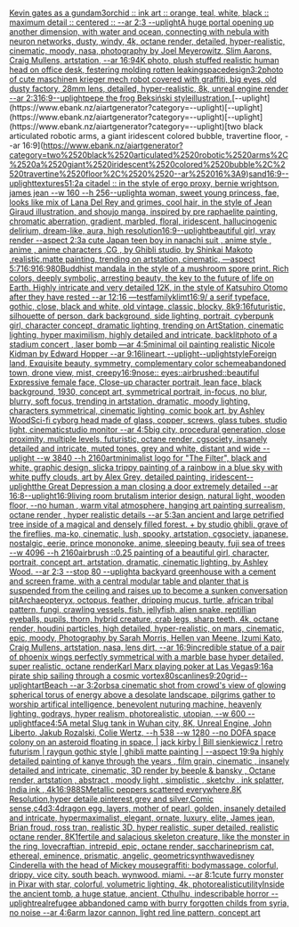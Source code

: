 [Kevin gates as a gundam](https://www.ebank.nz/aiartgenerator?category=Kevin%2520gates%2520as%2520a%2520gundam)[3](https://www.ebank.nz/aiartgenerator?category=3)[orchid :: ink art :: orange, teal, white, black :: maximum detail :: centered :: --ar 2:3 --uplight](https://www.ebank.nz/aiartgenerator?category=orchid%2520%3A%3A%2520ink%2520art%2520%3A%3A%2520orange%2C%2520teal%2C%2520white%2C%2520black%2520%3A%3A%2520maximum%2520detail%2520%3A%3A%2520centered%2520%3A%3A%2520--ar%25202%3A3%2520--uplight)[A huge portal opening up another dimension, with water and ocean, connecting with nebula with neuron networks, dusty, windy, 4k, octane render, detailed, hyper-realistic, cinematic, moody, nasa, photography by Joel Meyerowitz, Slim Aarons, Craig Mullens, artstation, --ar 16:9](https://www.ebank.nz/aiartgenerator?category=A%2520huge%2520portal%2520opening%2520up%2520another%2520dimension%2C%2520with%2520water%2520and%2520ocean%2C%2520connecting%2520with%2520nebula%2520with%2520neuron%2520networks%2C%2520dusty%2C%2520windy%2C%25204k%2C%2520octane%2520render%2C%2520detailed%2C%2520hyper-realistic%2C%2520cinematic%2C%2520moody%2C%2520nasa%2C%2520photography%2520by%2520Joel%2520Meyerowitz%2C%2520Slim%2520Aarons%2C%2520Craig%2520Mullens%2C%2520artstation%2C%2520--ar%252016%3A9)[4K photo, plush stuffed realistic human head on office desk, festering molding rotten leaking](https://www.ebank.nz/aiartgenerator?category=4K%2520photo%2C%2520plush%2520stuffed%2520realistic%2520human%2520head%2520on%2520office%2520desk%2C%2520festering%2520molding%2520rotten%2520leaking)[space](https://www.ebank.nz/aiartgenerator?category=space)[design](https://www.ebank.nz/aiartgenerator?category=design)[3:2](https://www.ebank.nz/aiartgenerator?category=3%3A2)[photo of cute maschinen krieger mech robot covered with graffiti, big eyes, old dusty factory, 28mm lens, detailed, hyper-realistic, 8k, unreal engine render --ar 2:3](https://www.ebank.nz/aiartgenerator?category=photo%2520of%2520cute%2520maschinen%2520krieger%2520mech%2520robot%2520covered%2520with%2520graffiti%2C%2520big%2520eyes%2C%2520old%2520dusty%2520factory%2C%252028mm%2520lens%2C%2520detailed%2C%2520hyper-realistic%2C%25208k%2C%2520unreal%2520engine%2520render%2520--ar%25202%3A3)[16:9](https://www.ebank.nz/aiartgenerator?category=16%3A9)[--uplight](https://www.ebank.nz/aiartgenerator?category=--uplight)[pepe the frog Beksiński style](https://www.ebank.nz/aiartgenerator?category=pepe%2520the%2520frog%2520Beksi%C5%84ski%2520style)[illustration.](https://www.ebank.nz/aiartgenerator?category=illustration.)[--uplight](https://www.ebank.nz/aiartgenerator?category=--uplight)[--uplight](https://www.ebank.nz/aiartgenerator?category=--uplight)[--uplight](https://www.ebank.nz/aiartgenerator?category=--uplight)[two black articulated robotic arms, a giant iridescent colored bubble, travertine floor,  --ar 16:9](https://www.ebank.nz/aiartgenerator?category=two%2520black%2520articulated%2520robotic%2520arms%2C%2520a%2520giant%2520iridescent%2520colored%2520bubble%2C%2520travertine%2520floor%2C%2520%2520--ar%252016%3A9)[sand](https://www.ebank.nz/aiartgenerator?category=sand)[16:9](https://www.ebank.nz/aiartgenerator?category=16%3A9)[--uplight](https://www.ebank.nz/aiartgenerator?category=--uplight)[textures](https://www.ebank.nz/aiartgenerator?category=textures)[5](https://www.ebank.nz/aiartgenerator?category=5)[1:2](https://www.ebank.nz/aiartgenerator?category=1%3A2)[a citadel :: in the style of ergo proxy, bernie wrightson, james jean --w 160 --h 256](https://www.ebank.nz/aiartgenerator?category=a%2520citadel%2520%3A%3A%2520in%2520the%2520style%2520of%2520ergo%2520proxy%2C%2520bernie%2520wrightson%2C%2520james%2520jean%2520--w%2520160%2520--h%2520256)[--uplight](https://www.ebank.nz/aiartgenerator?category=--uplight)[a woman, sweet young princess, fae, looks like mix of Lana Del Rey and grimes, cool hair, in the style of Jean Giraud illustration, and shoujo manga, inspired by pre raphaelite painting, chromatic aberration, gradient, marbled, floral, iridescent, hallucinogenic delirium, dream-like, aura, high resolution](https://www.ebank.nz/aiartgenerator?category=a%2520woman%2C%2520sweet%2520young%2520princess%2C%2520fae%2C%2520looks%2520like%2520mix%2520of%2520Lana%2520Del%2520Rey%2520and%2520grimes%2C%2520cool%2520hair%2C%2520in%2520the%2520style%2520of%2520Jean%2520Giraud%2520illustration%2C%2520and%2520shoujo%2520manga%2C%2520inspired%2520by%2520pre%2520raphaelite%2520painting%2C%2520chromatic%2520aberration%2C%2520gradient%2C%2520marbled%2C%2520floral%2C%2520iridescent%2C%2520hallucinogenic%2520delirium%2C%2520dream-like%2C%2520aura%2C%2520high%2520resolution)[16:9](https://www.ebank.nz/aiartgenerator?category=16%3A9)[--uplight](https://www.ebank.nz/aiartgenerator?category=--uplight)[beautiful girl, vray render --aspect 2:3](https://www.ebank.nz/aiartgenerator?category=beautiful%2520girl%2C%2520vray%2520render%2520--aspect%25202%3A3)[a cute Japan  teen boy in nanachi suit , anime style , anime , anime characters ,CG , by Ghibli studio, by Shinkai Makoto ,realistic,matte painting, trending on artstation, cinematic, —aspect 5:7](https://www.ebank.nz/aiartgenerator?category=a%2520cute%2520Japan%2520%2520teen%2520boy%2520in%2520nanachi%2520suit%2520%2C%2520anime%2520style%2520%2C%2520anime%2520%2C%2520anime%2520characters%2520%2CCG%2520%2C%2520by%2520Ghibli%2520studio%2C%2520by%2520Shinkai%2520Makoto%2520%2Crealistic%2Cmatte%2520painting%2C%2520trending%2520on%2520artstation%2C%2520cinematic%2C%2520%E2%80%94aspect%25205%3A7)[16:9](https://www.ebank.nz/aiartgenerator?category=16%3A9)[16:9](https://www.ebank.nz/aiartgenerator?category=16%3A9)[80](https://www.ebank.nz/aiartgenerator?category=80)[Buddhist mandala in the style of a mushroom spore print. Rich colors, deeply symbolic, arresting beauty, the key to the future of life on Earth. Highly intricate and very detailed 12K, in the style of Katsuhiro Otomo after they have rested --ar 12:16 —test](https://www.ebank.nz/aiartgenerator?category=Buddhist%2520mandala%2520in%2520the%2520style%2520of%2520a%2520mushroom%2520spore%2520print.%2520Rich%2520colors%2C%2520deeply%2520symbolic%2C%2520arresting%2520beauty%2C%2520the%2520key%2520to%2520the%2520future%2520of%2520life%2520on%2520Earth.%2520Highly%2520intricate%2520and%2520very%2520detailed%252012K%2C%2520in%2520the%2520style%2520of%2520Katsuhiro%2520Otomo%2520after%2520they%2520have%2520rested%2520--ar%252012%3A16%2520%E2%80%94test)[family](https://www.ebank.nz/aiartgenerator?category=family)[klimt](https://www.ebank.nz/aiartgenerator?category=klimt)[16:9](https://www.ebank.nz/aiartgenerator?category=16%3A9)[/ a serif typeface, gothic, close, black and white, old vintage, classic, blocky, 8k](https://www.ebank.nz/aiartgenerator?category=/%2520a%2520serif%2520typeface%2C%2520gothic%2C%2520close%2C%2520black%2520and%2520white%2C%2520old%2520vintage%2C%2520classic%2C%2520blocky%2C%25208k)[9:16](https://www.ebank.nz/aiartgenerator?category=9%3A16)[futuristic, silhouette of person, dark background, side lighting, portrait, cyberpunk girl, character concept, dramatic lighting, trending on ArtStation, cinematic lighting, hyper maximilism, highly detailed and intricate, backlit](https://www.ebank.nz/aiartgenerator?category=futuristic%2C%2520silhouette%2520of%2520person%2C%2520dark%2520background%2C%2520side%2520lighting%2C%2520portrait%2C%2520cyberpunk%2520girl%2C%2520character%2520concept%2C%2520dramatic%2520lighting%2C%2520trending%2520on%2520ArtStation%2C%2520cinematic%2520lighting%2C%2520hyper%2520maximilism%2C%2520highly%2520detailed%2520and%2520intricate%2C%2520backlit)[photo of a stadium concert , laser bomb —ar 4:5](https://www.ebank.nz/aiartgenerator?category=photo%2520of%2520a%2520stadium%2520concert%2520%2C%2520laser%2520bomb%2520%E2%80%94ar%25204%3A5)[minimal oil painting realistic Nicole Kidman	 by Edward Hopper --ar 9:16](https://www.ebank.nz/aiartgenerator?category=minimal%2520oil%2520painting%2520realistic%2520Nicole%2520Kidman%09%2520by%2520Edward%2520Hopper%2520--ar%25209%3A16)[lineart,](https://www.ebank.nz/aiartgenerator?category=lineart%2C)[--uplight](https://www.ebank.nz/aiartgenerator?category=--uplight)[--uplight](https://www.ebank.nz/aiartgenerator?category=--uplight)[style](https://www.ebank.nz/aiartgenerator?category=style)[Foreign land, Exquisite beauty, symmetry, complementary color scheme](https://www.ebank.nz/aiartgenerator?category=Foreign%2520land%2C%2520Exquisite%2520beauty%2C%2520symmetry%2C%2520complementary%2520color%2520scheme)[abandoned town, drone view, mist, creepy](https://www.ebank.nz/aiartgenerator?category=abandoned%2520town%2C%2520drone%2520view%2C%2520mist%2C%2520creepy)[16:9](https://www.ebank.nz/aiartgenerator?category=16%3A9)[nose:: eyes::airbrushed::beautiful Expressive female face, Close-up character portrait, lean face, black background, 1930, concept art, symmetrical portrait, in-focus, no blur, blurry, soft focus, trending in artstation, dramatic, moody lighting, characters symmetrical, cinematic lighting, comic book art, by Ashley Wood](https://www.ebank.nz/aiartgenerator?category=nose%3A%3A%2520eyes%3A%3Aairbrushed%3A%3Abeautiful%2520Expressive%2520female%2520face%2C%2520Close-up%2520character%2520portrait%2C%2520lean%2520face%2C%2520black%2520background%2C%25201930%2C%2520concept%2520art%2C%2520symmetrical%2520portrait%2C%2520in-focus%2C%2520no%2520blur%2C%2520blurry%2C%2520soft%2520focus%2C%2520trending%2520in%2520artstation%2C%2520dramatic%2C%2520moody%2520lighting%2C%2520characters%2520symmetrical%2C%2520cinematic%2520lighting%2C%2520comic%2520book%2520art%2C%2520by%2520Ashley%2520Wood)[Sci-fi cyborg head made of glass, copper, screws, glass tubes, studio light, cinematic](https://www.ebank.nz/aiartgenerator?category=Sci-fi%2520cyborg%2520head%2520made%2520of%2520glass%2C%2520copper%2C%2520screws%2C%2520glass%2520tubes%2C%2520studio%2520light%2C%2520cinematic)[studio monitor --ar 4:5](https://www.ebank.nz/aiartgenerator?category=studio%2520monitor%2520--ar%25204%3A5)[big city, procedural generation, close proximity, multiple levels, futuristic, octane render, cgsociety, insanely detailed and intricate, muted tones, grey and white, distant and wide --uplight --w 3840 --h 2160](https://www.ebank.nz/aiartgenerator?category=big%2520city%2C%2520procedural%2520generation%2C%2520close%2520proximity%2C%2520multiple%2520levels%2C%2520futuristic%2C%2520octane%2520render%2C%2520cgsociety%2C%2520insanely%2520detailed%2520and%2520intricate%2C%2520muted%2520tones%2C%2520grey%2520and%2520white%2C%2520distant%2520and%2520wide%2520--uplight%2520--w%25203840%2520--h%25202160)[art](https://www.ebank.nz/aiartgenerator?category=art)[minimalist logo for "The Filter", black and white, graphic design, slick](https://www.ebank.nz/aiartgenerator?category=minimalist%2520logo%2520for%2520%22The%2520Filter%22%2C%2520black%2520and%2520white%2C%2520graphic%2520design%2C%2520slick)[a trippy painting of a rainbow in a blue sky with white puffy clouds, art by Alex Grey, detailed painting, iridescent](https://www.ebank.nz/aiartgenerator?category=a%2520trippy%2520painting%2520of%2520a%2520rainbow%2520in%2520a%2520blue%2520sky%2520with%2520white%2520puffy%2520clouds%2C%2520art%2520by%2520Alex%2520Grey%2C%2520detailed%2520painting%2C%2520iridescent)[--uplight](https://www.ebank.nz/aiartgenerator?category=--uplight)[the Great Depression a man closing a door extremely detailed --ar 16:8](https://www.ebank.nz/aiartgenerator?category=the%2520Great%2520Depression%2520a%2520man%2520closing%2520a%2520door%2520extremely%2520detailed%2520--ar%252016%3A8)[--uplight](https://www.ebank.nz/aiartgenerator?category=--uplight)[16:9](https://www.ebank.nz/aiartgenerator?category=16%3A9)[living room brutalism interior design, natural light, wooden floor, --no human , warm vital atmosphere, hanging art painting surrealism, octane render , hyper realistic details --ar 5:3](https://www.ebank.nz/aiartgenerator?category=living%2520room%2520brutalism%2520interior%2520design%2C%2520natural%2520light%2C%2520wooden%2520floor%2C%2520--no%2520human%2520%2C%2520warm%2520vital%2520atmosphere%2C%2520hanging%2520art%2520painting%2520surrealism%2C%2520octane%2520render%2520%2C%2520hyper%2520realistic%2520details%2520--ar%25205%3A3)[an ancient and large petrified tree inside of a magical and densely filled forest. + by studio ghibli, grave of the fireflies, ma-ko, cinematic, lush, spooky, artstation, cgsociety, japanese, nostalgic, eerie, prince mononoke, anime, sleeping beauty, fuji sea of trees  --w 4096  --h 2160](https://www.ebank.nz/aiartgenerator?category=an%2520ancient%2520and%2520large%2520petrified%2520tree%2520inside%2520of%2520a%2520magical%2520and%2520densely%2520filled%2520forest.%2520%2B%2520by%2520studio%2520ghibli%2C%2520grave%2520of%2520the%2520fireflies%2C%2520ma-ko%2C%2520cinematic%2C%2520lush%2C%2520spooky%2C%2520artstation%2C%2520cgsociety%2C%2520japanese%2C%2520nostalgic%2C%2520eerie%2C%2520prince%2520mononoke%2C%2520anime%2C%2520sleeping%2520beauty%2C%2520fuji%2520sea%2520of%2520trees%2520%2520--w%25204096%2520%2520--h%25202160)[airbrush ::0.25 painting of a beautiful girl, character, portrait, concept art, artstation, dramatic, cinematic lighting, by Ashley Wood. --ar 2:3 --stop 80 --uplight](https://www.ebank.nz/aiartgenerator?category=airbrush%2520%3A%3A0.25%2520painting%2520of%2520a%2520beautiful%2520girl%2C%2520character%2C%2520portrait%2C%2520concept%2520art%2C%2520artstation%2C%2520dramatic%2C%2520cinematic%2520lighting%2C%2520by%2520Ashley%2520Wood.%2520--ar%25202%3A3%2520--stop%252080%2520--uplight)[a backyard greenhouse with a cement and screen frame, with a central modular table and planter that is suspended from the ceiling and raises up to become a sunken conversation pit](https://www.ebank.nz/aiartgenerator?category=a%2520backyard%2520greenhouse%2520with%2520a%2520cement%2520and%2520screen%2520frame%2C%2520with%2520a%2520central%2520modular%2520table%2520and%2520planter%2520that%2520is%2520suspended%2520from%2520the%2520ceiling%2520and%2520raises%2520up%2520to%2520become%2520a%2520sunken%2520conversation%2520pit)[Archaeopteryx, octopus, feather, dripping mucus, turtle, african tribal pattern, fungi, crawling vessels, fish, jellyfish, alien snake, reptillian eyeballs, pupils, thorn, hybrid creature, crab legs, sharp teeth, 4k, octane render, houdini particles, high detailed, hyper-realistic, on mars, cinematic, epic, moody, Photography by Sarah Morris, Hellen van Meene, Izumi Kato, Craig Mullens, artstation, nasa, lens dirt, --ar 16:9](https://www.ebank.nz/aiartgenerator?category=Archaeopteryx%2C%2520octopus%2C%2520feather%2C%2520dripping%2520mucus%2C%2520turtle%2C%2520african%2520tribal%2520pattern%2C%2520fungi%2C%2520crawling%2520vessels%2C%2520fish%2C%2520jellyfish%2C%2520alien%2520snake%2C%2520reptillian%2520eyeballs%2C%2520pupils%2C%2520thorn%2C%2520hybrid%2520creature%2C%2520crab%2520legs%2C%2520sharp%2520teeth%2C%25204k%2C%2520octane%2520render%2C%2520houdini%2520particles%2C%2520high%2520detailed%2C%2520hyper-realistic%2C%2520on%2520mars%2C%2520cinematic%2C%2520epic%2C%2520moody%2C%2520Photography%2520by%2520Sarah%2520Morris%2C%2520Hellen%2520van%2520Meene%2C%2520Izumi%2520Kato%2C%2520Craig%2520Mullens%2C%2520artstation%2C%2520nasa%2C%2520lens%2520dirt%2C%2520--ar%252016%3A9)[incredible statue of a pair of phoenix wings perfectly symmetrical with a marble base hyper detailed, super realistic, octane render](https://www.ebank.nz/aiartgenerator?category=incredible%2520statue%2520of%2520a%2520pair%2520of%2520phoenix%2520wings%2520perfectly%2520symmetrical%2520with%2520a%2520marble%2520base%2520hyper%2520detailed%2C%2520super%2520realistic%2C%2520octane%2520render)[Karl Marx playing poker at Las Vegas](https://www.ebank.nz/aiartgenerator?category=Karl%2520Marx%2520playing%2520poker%2520at%2520Las%2520Vegas)[9:16](https://www.ebank.nz/aiartgenerator?category=9%3A16)[a pirate ship sailing through a cosmic vortex](https://www.ebank.nz/aiartgenerator?category=a%2520pirate%2520ship%2520sailing%2520through%2520a%2520cosmic%2520vortex)[80](https://www.ebank.nz/aiartgenerator?category=80)[scanlines](https://www.ebank.nz/aiartgenerator?category=scanlines)[9:20](https://www.ebank.nz/aiartgenerator?category=9%3A20)[grid](https://www.ebank.nz/aiartgenerator?category=grid)[--uplight](https://www.ebank.nz/aiartgenerator?category=--uplight)[art](https://www.ebank.nz/aiartgenerator?category=art)[Beach --ar 3:2](https://www.ebank.nz/aiartgenerator?category=Beach%2520--ar%25203%3A2)[orbs](https://www.ebank.nz/aiartgenerator?category=orbs)[a cinematic shot from crowd's view of glowing spherical torus of energy above a desolate landscape, pilgrims gather to worship artifical intelligence, benevolent nuturing machine, heavenly lighting, godrays, hyper realism, photorealistic, utopian, --w 600 --uplight](https://www.ebank.nz/aiartgenerator?category=a%2520cinematic%2520shot%2520from%2520crowd%27s%2520view%2520of%2520glowing%2520spherical%2520torus%2520of%2520energy%2520above%2520a%2520desolate%2520landscape%2C%2520pilgrims%2520gather%2520to%2520worship%2520artifical%2520intelligence%2C%2520benevolent%2520nuturing%2520machine%2C%2520heavenly%2520lighting%2C%2520godrays%2C%2520hyper%2520realism%2C%2520photorealistic%2C%2520utopian%2C%2520--w%2520600%2520--uplight)[face](https://www.ebank.nz/aiartgenerator?category=face)[4:5](https://www.ebank.nz/aiartgenerator?category=4%3A5)[A metal Slug tank in Wuhan city, 8K, Unreal Engine, John Liberto, Jakub Rozalski, Colie Wertz, --h 538 --w 1280 --no DOF](https://www.ebank.nz/aiartgenerator?category=A%2520metal%2520Slug%2520tank%2520in%2520Wuhan%2520city%2C%25208K%2C%2520Unreal%2520Engine%2C%2520John%2520Liberto%2C%2520Jakub%2520Rozalski%2C%2520Colie%2520Wertz%2C%2520--h%2520538%2520--w%25201280%2520--no%2520DOF)[A space colony on an asteroid floating in space, | jack kirby | Bill sienkiewicz | retro futurism | raygun gothic style | ghibli matte painting | --aspect 19:9](https://www.ebank.nz/aiartgenerator?category=A%2520space%2520colony%2520on%2520an%2520asteroid%2520floating%2520in%2520space%2C%2520%7C%2520jack%2520kirby%2520%7C%2520Bill%2520sienkiewicz%2520%7C%2520retro%2520futurism%2520%7C%2520raygun%2520gothic%2520style%2520%7C%2520ghibli%2520matte%2520painting%2520%7C%2520--aspect%252019%3A9)[a highly detailed painting of kanye through the years , film grain, cinematic , insanely detailed and intricate, cinematic, 3D render by beeple & bansky  , Octane render, artstation , abstract , moody light , simplistic , sketchy , ink splatter, India ink , 4k](https://www.ebank.nz/aiartgenerator?category=a%2520highly%2520detailed%2520painting%2520of%2520kanye%2520through%2520the%2520years%2520%2C%2520film%2520grain%2C%2520cinematic%2520%2C%2520insanely%2520detailed%2520and%2520intricate%2C%2520cinematic%2C%25203D%2520render%2520by%2520beeple%2520%26%2520bansky%2520%2520%2C%2520Octane%2520render%2C%2520artstation%2520%2C%2520abstract%2520%2C%2520moody%2520light%2520%2C%2520simplistic%2520%2C%2520sketchy%2520%2C%2520ink%2520splatter%2C%2520India%2520ink%2520%2C%25204k)[16:9](https://www.ebank.nz/aiartgenerator?category=16%3A9)[88](https://www.ebank.nz/aiartgenerator?category=88)[SMetallic peppers scattered everywhere,8K Resolution,hyper detaile,pinterest,grey and silver,Comic sense,c4d](https://www.ebank.nz/aiartgenerator?category=SMetallic%2520peppers%2520scattered%2520everywhere%2C8K%2520Resolution%2Chyper%2520detaile%2Cpinterest%2Cgrey%2520and%2520silver%2CComic%2520sense%2Cc4d)[3:4](https://www.ebank.nz/aiartgenerator?category=3%3A4)[dragon egg, layers, mother of pearl, golden, insanely detailed and intricate, hypermaximalist, elegant, ornate, luxury, elite, James jean, Brian froud, ross tran, realistic 3D, hyper realistic, super detailed, realistic octane render, 8K](https://www.ebank.nz/aiartgenerator?category=dragon%2520egg%2C%2520layers%2C%2520mother%2520of%2520pearl%2C%2520golden%2C%2520insanely%2520detailed%2520and%2520intricate%2C%2520hypermaximalist%2C%2520elegant%2C%2520ornate%2C%2520luxury%2C%2520elite%2C%2520James%2520jean%2C%2520Brian%2520froud%2C%2520ross%2520tran%2C%2520realistic%25203D%2C%2520hyper%2520realistic%2C%2520super%2520detailed%2C%2520realistic%2520octane%2520render%2C%25208K)[1](https://www.ebank.nz/aiartgenerator?category=1)[fertile and salacious skeleton creature, like the monster in the ring, lovecraftian, intrepid, epic, octane render, saccharine](https://www.ebank.nz/aiartgenerator?category=fertile%2520and%2520salacious%2520skeleton%2520creature%2C%2520like%2520the%2520monster%2520in%2520the%2520ring%2C%2520lovecraftian%2C%2520intrepid%2C%2520epic%2C%2520octane%2520render%2C%2520saccharine)[prism cat, ethereal, eminence, prismatic, angelic, geometric](https://www.ebank.nz/aiartgenerator?category=prism%2520cat%2C%2520ethereal%2C%2520eminence%2C%2520prismatic%2C%2520angelic%2C%2520geometric)[synthwave](https://www.ebank.nz/aiartgenerator?category=synthwave)[disney Cinderella with the head of Mickey mouse](https://www.ebank.nz/aiartgenerator?category=disney%2520Cinderella%2520with%2520the%2520head%2520of%2520Mickey%2520mouse)[graffiti: bodymassage. colorful, drippy. vice city. south beach. wynwood. miami. --ar 8:1](https://www.ebank.nz/aiartgenerator?category=graffiti%3A%2520bodymassage.%2520colorful%2C%2520drippy.%2520vice%2520city.%2520south%2520beach.%2520wynwood.%2520miami.%2520--ar%25208%3A1)[cute furry monster in Pixar with star, colorful, volumetric lighting, 4k, photorealistic](https://www.ebank.nz/aiartgenerator?category=cute%2520furry%2520monster%2520in%2520Pixar%2520with%2520star%2C%2520colorful%2C%2520volumetric%2520lighting%2C%25204k%2C%2520photorealistic)[utility](https://www.ebank.nz/aiartgenerator?category=utility)[Inside the ancient tomb, a huge statue, ancient, Cthulhu, indescribable horror --uplight](https://www.ebank.nz/aiartgenerator?category=Inside%2520the%2520ancient%2520tomb%2C%2520a%2520huge%2520statue%2C%2520ancient%2C%2520Cthulhu%2C%2520indescribable%2520horror%2520--uplight)[real](https://www.ebank.nz/aiartgenerator?category=real)[refugee abbandoned camp with burry forgotten childs from syria,  no noise --ar 4:6](https://www.ebank.nz/aiartgenerator?category=refugee%2520abbandoned%2520camp%2520with%2520burry%2520forgotten%2520childs%2520from%2520syria%2C%2520%2520no%2520noise%2520--ar%25204%3A6)[arm lazor cannon, light red line pattern, concept art](https://www.ebank.nz/aiartgenerator?category=arm%2520lazor%2520cannon%2C%2520light%2520red%2520line%2520pattern%2C%2520concept%2520art)